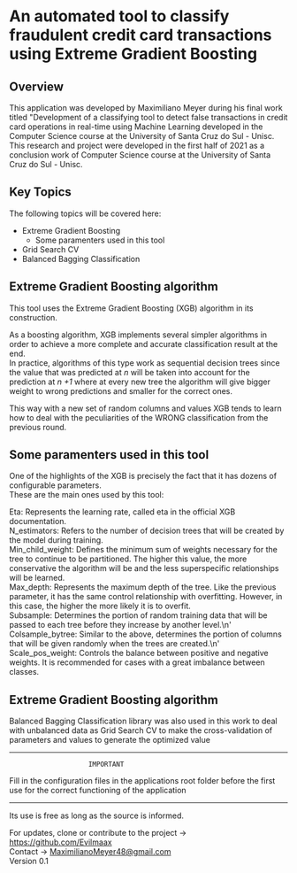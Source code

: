 # An automated tool to classify fraudulent credit card transactions using Extreme Gradient Boosting

## Overview

This application was developed by Maximiliano Meyer during his final work titled "Development of a classifying tool to detect false transactions in credit card operations 
in real-time using Machine Learning developed in the Computer Science course at the University of Santa Cruz do Sul - Unisc.<br>
This research and project were developed in the first half of 2021 as a conclusion work of Computer Science course at the University of Santa Cruz do Sul - Unisc.<br>

## Key Topics
The following topics will be covered here:
* Extreme Gradient Boosting
  * Some paramenters used in this tool
* Grid Search CV
* Balanced Bagging Classification

## Extreme Gradient Boosting algorithm

This tool uses the Extreme Gradient Boosting (XGB) algorithm in its construction.

As a boosting algorithm, XGB implements several simpler algorithms in order to achieve a more complete and accurate classification result at the end.<br>
In practice, algorithms of this type work as sequential decision trees since the value that was predicted at <i> n </i> will be taken into account for the prediction at <i> n +1</i> where at every new tree the algorithm will give bigger weight to wrong predictions and smaller for the correct ones. 

This way with a new set of random columns and values XGB tends to learn how to deal with the peculiarities of the WRONG classification from the previous round.

## Some paramenters used in this tool

One of the highlights of the XGB is precisely the fact that it has dozens of configurable parameters.<br>
These are the main ones used by this tool:

Eta: Represents the learning rate, called eta in the official XGB documentation.<br>
N_estimators: Refers to the number of decision trees that will be created by the model during training.<br>
Min_child_weight: Defines the minimum sum of weights necessary for the tree to continue to be partitioned. The higher this value, the more conservative the algorithm will be and the less superspecific relationships will be learned.<br>
Max_depth: Represents the maximum depth of the tree. Like the previous parameter, it has the same control relationship with overfitting. However, in this case, the higher the more likely it is to overfit.<br>
Subsample: Determines the portion of random training data that will be passed to each tree before they increase by another level.\n'
Colsample_bytree: Similar to the above, determines the portion of columns that will be given randomly when the trees are created.\n'
Scale_pos_weight: Controls the balance between positive and negative weights. It is recommended for cases with a great imbalance between classes.


## Extreme Gradient Boosting algorithm

Balanced Bagging Classification library was also used in this work to deal with unbalanced data as Grid Search CV to make the cross-validation of parameters and values to generate the optimized value



*******************************************************
                        IMPORTANT
                        
Fill in the configuration files in the applications root folder before the first use
for the correct functioning of the application
*******************************************************


Its use is free as long as the source is informed.


For updates, clone or contribute to the project -> https://github.com/Evilmaax<br>
Contact -> MaximilianoMeyer48@gmail.com<br>
Version 0.1

